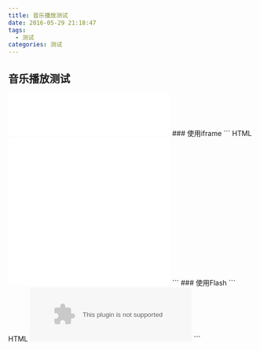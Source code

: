 ```yaml
---
title: 音乐播放测试
date: 2016-05-29 21:18:47
tags: 
  - 测试
categories: 测试
---
```

## 音乐播放测试
<iframe frameborder="no" border="0" marginwidth="0" marginheight="0" width=330 height=86 src="//music.163.com/outchain/player?type=2&id=822878&auto=1&height=66"></iframe>
### 使用iframe
``` HTML
<iframe frameborder="no" border="0" marginwidth="0" marginheight="0" width=330 height=300 src="//music.163.com/outchain/player?type=0&id=391387277&auto=1&height=430"></iframe>
```
### 使用Flash
``` HTML
<embed src="//music.163.com/style/swf/widget.swf?sid=391387277&type=0&auto=1&width=310&height=90" width="330" height="110"  allowNetworking="all"></embed>
```